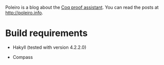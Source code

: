 Poleiro is a blog about the [Coq proof assistant][1]. You can read the
posts at http://poleiro.info.

# Build requirements

- Hakyll (tested with version 4.2.2.0)
- Compass

   [1]: http://coq.inria.fr
